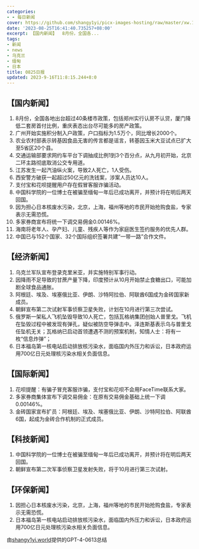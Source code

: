 ```yaml
---
categories:
- - 每日新闻
cover: https://github.com/shangy1yi/picx-images-hosting/raw/master/xw.1a15yyeng45c.webp
date: '2023-08-25T16:41:40.735257+08:00'
excerpt: 【国内新闻】  8月份，全国各...
tags:
- 新闻
- news
- 乌克兰
- 缅甸
- 日本
title: 0825日报
updated: 2023-9-16T11:8:15.244+8:0
---
```

## 【国内新闻】

1. 8月份，全国各地出台超过40条楼市政策，包括郑州实行认房不认贷，厦门降低二套房首付比例，重庆表态出台尽可能多的房产政策。
2. 广州开始实施积分制入户政策，户口指标为1.5万个，同比增长2000个。
3. 农业农村部表示转基因食品无害的传言都是谣言，转基因玉米大豆试点已扩大至5省区20个县。
4. 交通运输部要求网约车平台下调抽成比例1到3个百分点，从九月初开始，北京二环主路彻底取消公交专用道。
5. 江苏发生一起汽油纵火案，导致2人死亡，1人受伤。
6. 西安警方破获一起超过50亿元的洗钱案，涉案人员达10人。
7. 支付宝和花呗提醒用户存在假冒客服诈骗活动。
8. 中国科学院的一位博士在被骗至缅甸一年后已成功离开，并预计将在明后两天回国。
9. 因为担心日本核废水污染，北京，上海，福州等地的市民开始抢购食盐，专家表示无需恐慌。
10. 多家券商宣布将统一下调交易佣金0.00146%。
11. 海南将老年人、孕产妇、儿童、残疾人等作为家庭医生签约服务的优先人群。
12. 中国已与152个国家、32个国际组织签署共建“一带一路”合作文件。

## 【经济新闻】

1. 乌克兰军队宣布登录克里米亚，并实施特别军事行动。
2. 因降雨不足导致的甘蔗产量下降，印度预计从10月开始禁止食糖出口，可能加剧全球食品通胀。
3. 阿根廷、埃及、埃塞俄比亚、伊朗、沙特阿拉伯、阿联酋6国成为金砖国家新成员。
4. 朝鲜宣布第二次试射军事侦察卫星失败，计划在10月进行第三次尝试。
5. 俄罗斯一架私人飞机坠毁导致10人死亡，包括瓦格纳集团创始人普里戈。飞机在坠毁过程中被发现有弹孔，疑似被防空导弹击中。泽连斯基表示乌与普里戈任坠机无关；瓦格纳已启动首领遭遇不测的预案机制，知情人士：将有一枚“信息炸弹”；
6. 日本福岛第一核电站启动排放核污染水，面临国内外压力和诉讼，日本政府运用700亿日元处理核污染水相关负面信息。

## 【国际新闻】

1. 花呗提醒：有骗子冒充客服诈骗，支付宝和花呗不会用FaceTime联系大家。
2. 多家券商集体宣布下调交易佣金：在原有交易佣金基础上统一下调0.00146%。
3. 金砖国家宣布扩员：阿根廷、埃及、埃塞俄比亚、伊朗、沙特阿拉伯、阿联酋6国，起成为金砖合作机制的正式成员。

## 【科技新闻】

1. 中国科学院的一位博士在被骗至缅甸一年后已成功离开，并预计将在明后两天回国。
2. 朝鲜宣布第二次军事侦察卫星发射失败，将于10月进行第三次试射。

## 【环保新闻】

1. 因担心日本核废水污染，北京，上海，福州等地的市民开始抢购食盐，专家表示无需恐慌。
2. 日本福岛第一核电站启动排放核污染水，面临国内外压力和诉讼，日本政府运用700亿日元处理核污染水相关负面信息。

由[shangy1yi.world](https://shangy1yi.world)提供的GPT-4-0613总结
